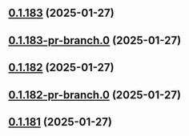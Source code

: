 ## [0.1.183](https://github.com/latha-414/AWS-CICD-web-app/compare/v0.1.183-pr-branch.0...v0.1.183) (2025-01-27)



## [0.1.183-pr-branch.0](https://github.com/latha-414/AWS-CICD-web-app/compare/v0.1.182...v0.1.183-pr-branch.0) (2025-01-27)



## [0.1.182](https://github.com/latha-414/AWS-CICD-web-app/compare/v0.1.182-pr-branch.0...v0.1.182) (2025-01-27)



## [0.1.182-pr-branch.0](https://github.com/latha-414/AWS-CICD-web-app/compare/v0.1.181...v0.1.182-pr-branch.0) (2025-01-27)



## [0.1.181](https://github.com/latha-414/AWS-CICD-web-app/compare/v0.1.181-pr-branch.0...v0.1.181) (2025-01-27)



